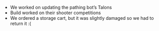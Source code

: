 <!--t October 27, 2019 t-->

 - We worked on updating the pathing bot’s Talons
 - Build worked on their shooter competitions
 - We ordered a storage cart, but it was slightly damaged so we had to return it :(
